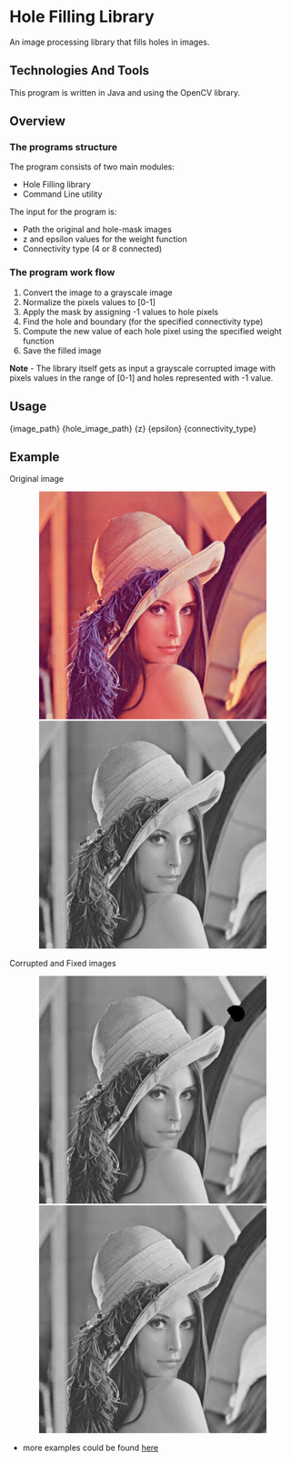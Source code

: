 # Hole Filling Library
An image processing library that fills holes in images.

## Technologies And Tools
This program is written in Java and using the OpenCV library.<br/>

## Overview
### The programs structure
The program consists of two main modules:
* Hole Filling library
* Command Line utility

The input for the program is:
* Path the original and hole-mask images
* z and epsilon values for the weight function
* Connectivity type (4 or 8 connected)

### The program work flow
1. Convert the image to a grayscale image
2. Normalize the pixels values to [0-1]
3. Apply the mask by assigning -1 values to hole pixels
4. Find the hole and boundary (for the specified connectivity type)
5. Compute the new value of each hole pixel using the specified weight function
6. Save the filled image

**Note** - The library itself gets as input a grayscale corrupted image with pixels values in the range of [0-1] and holes represented with -1 value.

## Usage
{image_path} {hole_image_path} {z} {epsilon} {connectivity_type}

## Example
Original image
<p align="center">
    <img src="images/Lenna.png" width="400" height="400">
    <img src="images/Lenna_gray.png" width="400" height="400">
</p>

Corrupted and Fixed images
<p align="center">
    <img src="images/mask3/Lenna_corrupted.png" width="400" height="400">
    <img src="images/mask3/Lenna_fixed.png" width="400" height="400">
</p>

* more examples could be found [here](https://github.com/IdoSagiv/hole-filling/tree/main/images)
